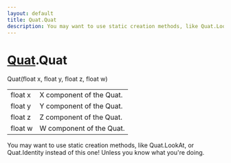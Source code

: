 ```yaml
---
layout: default
title: Quat.Quat
description: You may want to use static creation methods, like Quat.LookAt, or Quat.Identity instead of this one! Unless you know what you're doing.
---
```

# [Quat]({{site.url}}/Pages/Reference/Quat.html).Quat

<div class='signature' markdown='1'>
 Quat(float x, float y, float z, float w)
</div>

|  |  |
|--|--|
|float x|X component of the Quat.|
|float y|Y component of the Quat.|
|float z|Z component of the Quat.|
|float w|W component of the Quat.|

You may want to use static creation methods, like Quat.LookAt,
or Quat.Identity instead of this one! Unless you know what you're doing.



